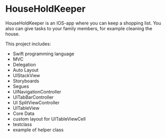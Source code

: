# HouseHoldKeeper

HouseHoldKeeper is an IOS-app where you can keep a shopping list. You also can give tasks to your family members, for example cleaning the house.

This project includes:

* Swift programming language
* MVC
* Delegation
* Auto Layout
* UIStackView
* Storyboards
* Segues
* UINavigationController
* UITabBarController
* UI SplitViewController
* UITableView
* Core Data
* custom layout for UITableViewCell
* testclass
* example of helper class

